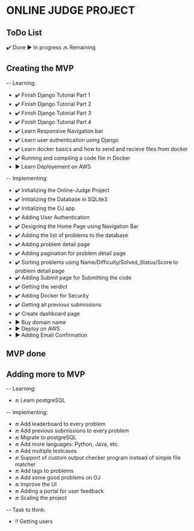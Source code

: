 # ONLINE JUDGE PROJECT

## ToDo List
✔️ Done
▶️ In progress
🔜 Remaining

## Creating the MVP
-- Learning:
- ✔️ Finish Django Tutorial Part 1
- ✔️ Finish Django Tutorial Part 2
- ✔️ Finish Django Tutorial Part 3
- ✔️ Finish Django Tutorial Part 4
- ✔️ Learn Responsive Navigation bar 
- ✔️ Learn user authentication using Django
- ✔️ Learn docker basics and how to send and recieve files from docker
- ✔️ Running and compiling a code file in Docker 
- ▶️ Learn Deployement on AWS

-- Implementing:
- ✔️ Initializing the Online-Judge Project
- ✔️ Initializing the Database in SQLite3
- ✔️ Initializing the OJ app
- ✔️ Adding User Authentication
- ✔️ Designing the Home Page using Navigation Bar
- ✔️ Adding the list of problems to the database
- ✔️ Adding problem detail page
- ✔️ Adding pagination for problem detail page
- ✔️ Sorting problems using Name/Difficulty/Solved_Status/Score to problem detail page
- ✔️ Adding Submit page for Submitting the code 
- ✔️ Getting the verdict
- ✔️ Adding Docker for Security
- ✔️ Getting all previous submissions 
- ✔️ Create dashboard page
- ▶️ Buy domain name
- ▶️ Deploy on AWS
- ▶️ Adding Email Confirmation 

## MVP done

## Adding more to MVP
-- Learning:
- 🔚 Learn postgreSQL

-- Implementing:
- 🔚 Add leaderboard to every problem
- 🔚 Add previous submissions to every problem
- 🔚 Migrate to postgreSQL
- 🔚 Add more languages: Python, Java, etc.
- 🔚 Add multiple testcases
- 🔚 Support of custom output checker program instead of simple file matcher
- 🔚 Add tags to problems
- 🔚 Add some good problems on OJ
- 🔚 Improve the UI
- 🔚 Adding a portal for user feedback
- 🔚 Scaling the project

-- Task to think:
- ‼️ Getting users

